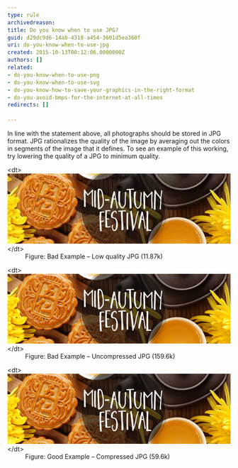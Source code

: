 ```yaml
---
type: rule
archivedreason: 
title: Do you know when to use JPG?
guid: d29dc9d6-14ab-4318-a454-3601d5ea360f
uri: do-you-know-when-to-use-jpg
created: 2015-10-13T00:12:06.0000000Z
authors: []
related:
- do-you-know-when-to-use-png
- do-you-know-when-to-use-svg
- do-you-know-how-to-save-your-graphics-in-the-right-format
- do-you-avoid-bmps-for-the-internet-at-all-times
redirects: []

---
```


In line with the statement above, all photographs should be stored in JPG format. JPG rationalizes the quality of the image by averaging out the colors in segments of the image that it defines. To see an example of this working, try lowering the quality of a JPG to minimum quality.

<!--endintro-->
<dl class="badImage">&lt;dt&gt;<img src="Screen-JPGQuality1.jpg" alt="100% Compression">&lt;/dt&gt;<dd>Figure: Bad Example – Low quality JPG (11.87k)</dd></dl><dl class="badImage">&lt;dt&gt;<img src="Screen-JPGQuality2.jpg" alt="Uncompressed">&lt;/dt&gt;<dd>Figure: Bad Example – Uncompressed JPG (159.6k)</dd></dl><dl class="goodImage">&lt;dt&gt;<img src="Screen-JPGQuality3.jpg" alt="100% Compression">&lt;/dt&gt;<dd>Figure: Good Example – Compressed JPG (59.6k)</dd></dl>

